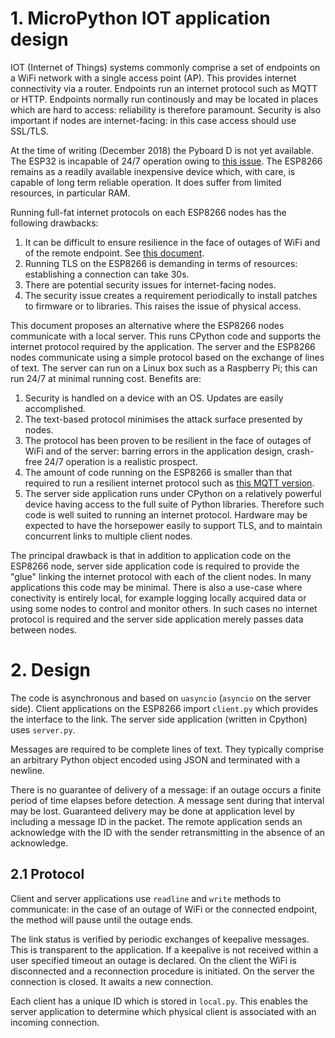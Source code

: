 # 1. MicroPython IOT application design

IOT (Internet of Things) systems commonly comprise a set of endpoints on a WiFi
network with a single access point (AP). This provides internet connectivity
via a router. Endpoints run an internet protocol such as MQTT or HTTP.
Endpoints normally run continously and may be located in places which are
hard to access: reliability is therefore paramount. Security is also important
if nodes are internet-facing: in this case access should use SSL/TLS.

At the time of writing (December 2018) the Pyboard D is not yet available. The
ESP32 is incapable of 24/7 operation owing to [this issue](https://github.com/micropython/micropython-esp32/issues/167).
The ESP8266 remains as a readily available inexpensive device which, with care,
is capable of long term reliable operation. It does suffer from limited
resources, in particular RAM.

Running full-fat internet protocols on each ESP8266 nodes has the following
drawbacks:
 1. It can be difficult to ensure resilience in the face of outages of WiFi and
 of the remote endpoint. See [this document](https://github.com/peterhinch/micropython-samples/tree/master/resilient).
 2. Running TLS on the ESP8266 is demanding in terms of resources: establishing
 a connection can take 30s.
 3. There are potential security issues for internet-facing nodes.
 4. The security issue creates a requirement periodically to install patches to
 firmware or to libraries. This raises the issue of physical access.

This document proposes an alternative where the ESP8266 nodes communicate with
a local server. This runs CPython code and supports the internet protocol
required by the application. The server and the ESP8266 nodes communicate using
a simple protocol based on the exchange of lines of text. The server can run on
a Linux box such as a Raspberry Pi; this can run 24/7 at minimal running cost.
Benefits are:
 1. Security is handled on a device with an OS. Updates are easily accomplished.
 2. The text-based protocol minimises the attack surface presented by nodes.
 3. The protocol has been proven to be resilient in the face of outages of WiFi
 and of the server: barring errors in the application design, crash-free 24/7
 operation is a realistic prospect.
 4. The amount of code running on the ESP8266 is smaller than that required to
 run a resilient internet protocol such as [this MQTT version](https://github.com/peterhinch/micropython-mqtt.git).
 5. The server side application runs under CPython on a relatively powerful
 device having access to the full suite of Python libraries. Therefore such
 code is well suited to running an internet protocol. Hardware may be expected
 to have the horsepower easily to support TLS, and to maintain concurrent links
 to multiple client nodes.

The principal drawback is that in addition to application code on the ESP8266
node, server side application code is required to provide the "glue" linking
the internet protocol with each of the client nodes. In many applications this
code may be minimal. There is also a use-case where conectivity is entirely
local, for example logging locally acquired data or using some nodes to
control and monitor others. In such cases no internet protocol is required and
the server side application merely passes data between nodes.

# 2. Design

The code is asynchronous and based on `uasyncio` (`asyncio` on the server
side). Client applications on the ESP8266 import `client.py` which provides the
interface to the link. The server side application (written in Cpython) uses
`server.py`.

Messages are required to be complete lines of text. They typically comprise an
arbitrary Python object encoded using JSON and terminated with a newline.

There is no guarantee of delivery of a message: if an outage occurs a finite
period of time elapses before detection. A message sent during that interval
may be lost. Guaranteed delivery may be done at application level by including
a message ID in the packet. The remote application sends an acknowledge with
the ID with the sender retransmitting in the absence of an acknowledge.

## 2.1 Protocol

Client and server applications use `readline` and `write` methods to
communicate: in the case of an outage of WiFi or the connected endpoint, the
method will pause until the outage ends.

The link status is verified by periodic exchanges of keepalive messages. This
is transparent to the application. If a keepalive is not received within a user
specified timeout an outage is declared. On the client the WiFi is disconnected
and a reconnection procedure is initiated. On the server the connection is
closed. It awaits a new connection.

Each client has a unique ID which is stored in `local.py`. This enables the
server application to determine which physical client is associated with an
incoming connection.

